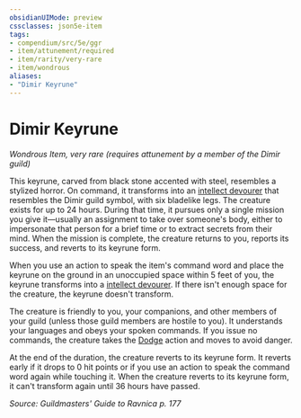 ```yaml
---
obsidianUIMode: preview
cssclasses: json5e-item
tags:
- compendium/src/5e/ggr
- item/attunement/required
- item/rarity/very-rare
- item/wondrous
aliases: 
- "Dimir Keyrune"
---
```

# Dimir Keyrune
*Wondrous Item, very rare (requires attunement by a member of the Dimir guild)*  


This keyrune, carved from black stone accented with steel, resembles a stylized horror. On command, it transforms into an [intellect devourer](z_compendium/bestiary/aberration/intellect-devourer.md) that resembles the Dimir guild symbol, with six bladelike legs. The creature exists for up to 24 hours. During that time, it pursues only a single mission you give it—usually an assignment to take over someone's body, either to impersonate that person for a brief time or to extract secrets from their mind. When the mission is complete, the creature returns to you, reports its success, and reverts to its keyrune form.

When you use an action to speak the item's command word and place the keyrune on the ground in an unoccupied space within 5 feet of you, the keyrune transforms into a [intellect devourer](z_compendium/bestiary/aberration/intellect-devourer.md). If there isn't enough space for the creature, the keyrune doesn't transform.

The creature is friendly to you, your companions, and other members of your guild (unless those guild members are hostile to you). It understands your languages and obeys your spoken commands. If you issue no commands, the creature takes the [Dodge](z_compendium/rules/actions.md#Dodge) action and moves to avoid danger.

At the end of the duration, the creature reverts to its keyrune form. It reverts early if it drops to 0 hit points or if you use an action to speak the command word again while touching it. When the creature reverts to its keyrune form, it can't transform again until 36 hours have passed.

*Source: Guildmasters' Guide to Ravnica p. 177*